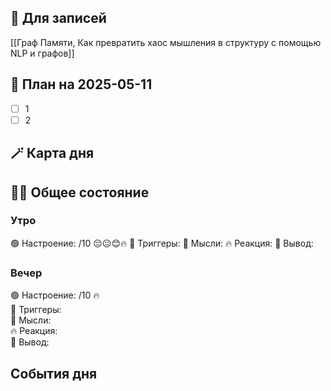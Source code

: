 ## 📒 Для записей

[[Граф Памяти, Как превратить хаос мышления в структуру с помощью NLP и графов]]

## 📝 План на 2025-05-11 

- [ ] 1
- [ ] 2

## 🪄 Карта дня


## 🧘‍♂️ Общее состояние

### Утро

🟢 Настроение: /10 😔😐😊🔥
📍 Триггеры: 
💭 Мысли: 
🔥 Реакция: 
🎯 Вывод: 

### Вечер

🟢 Настроение: /10 🔥  
📍 Триггеры:   
💭 Мысли:  
🔥 Реакция:  
🎯 Вывод:

## События дня